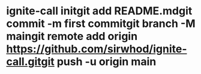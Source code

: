 # ignite-call initgit add README.mdgit commit -m first commitgit branch -M maingit remote add origin https://github.com/sirwhod/ignite-call.gitgit push -u origin main
